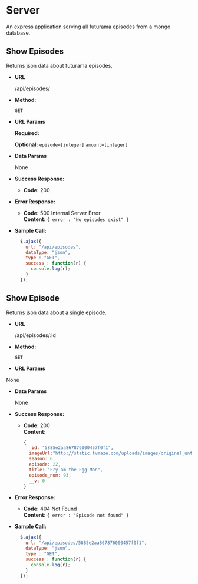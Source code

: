 # Server
An express application serving all futurama episodes from a mongo database.

**Show Episodes**
----
  Returns json data about futurama episodes.

* **URL**

  /api/episodes/

* **Method:**

  `GET`

*  **URL Params**

   **Required:**

   **Optional:**
   `episode=[integer]`
   `amount=[integer]`

* **Data Params**

  None

* **Success Response:**

  * **Code:** 200 <br />

* **Error Response:**

  * **Code:** 500 Internal Server Error <br />
    **Content:** `{ error : "No episodes exist" }`


* **Sample Call:**

  ```javascript
    $.ajax({
      url: "/api/episodes",
      dataType: "json",
      type : "GET",
      success : function(r) {
        console.log(r);
      }
    });
  ```

**Show Episode**
----
  Returns json data about a single episode.

* **URL**

  /api/episodes/:id

* **Method:**

  `GET`

*  **URL Params**

  None

* **Data Params**

  None

* **Success Response:**

  * **Code:** 200 <br />
    **Content:**
    ```javascript
    {
      _id: "5885e2aa867876000457f0f1",
      imageUrl:"http://static.tvmaze.com/uploads/images/original_untouched/57/144196.jpg",
      season: 6,
      episode: 22,
      title: "Fry am the Egg Man",
      episode_num: 93,
      __v: 0
    }
    ```

* **Error Response:**

  * **Code:** 404 Not Found <br />
    **Content:** `{ error : "Episode not found" }`


* **Sample Call:**

  ```javascript
    $.ajax({
      url: "/api/episodes/5885e2aa867876000457f0f1",
      dataType: "json",
      type : "GET",
      success : function(r) {
        console.log(r);
      }
    });
  ```
